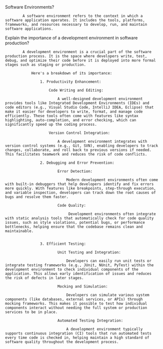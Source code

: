 Software Environments?
            
            A software environment refers to the context in which a software application operates. It includes the tools, platforms, frameworks, and resources necessary to develop, run, and maintain software applications.

Explain the importance of a development environment in software production?

            A development environment is a crucial part of the software production process. It is the space where developers write, test, debug, and optimize their code before it is deployed into more formal stages such as staging or production.

                Here's a breakdown of its importance:

                    1. Productivity Enhancement:

                        Code Writing and Editing:

                            A well-designed development environment provides tools like Integrated Development Environments (IDEs) and code editors (e.g., Visual Studio Code, IntelliJ IDEA, Eclipse) that make it easier for developers to write, format, and manage code efficiently. These tools often come with features like syntax highlighting, auto-completion, and error checking, which can significantly speed up the coding process.

                        Version Control Integration:

                            A development environment integrates with version control systems (e.g., Git, SVN), enabling developers to track changes, collaborate, and roll back to previous versions if needed. This facilitates teamwork and reduces the risk of code conflicts.

                    2. Debugging and Error Prevention:

                            Error Detection:
                            
                                Modern development environments often come with built-in debuggers that help developers identify and fix errors more quickly. With features like breakpoints, step-through execution, and variable inspection, developers can track down the root causes of bugs and resolve them faster.

                            Code Quality:

                                 Development environments often integrate with static analysis tools that automatically check for code quality issues, such as style violations, potential bugs, or performance bottlenecks, helping ensure that the codebase remains clean and maintainable.


                    3. Efficient Testing:

                            Unit Testing and Integration:

                                Developers can easily run unit tests or integrate testing frameworks (e.g., JUnit, NUnit, PyTest) within the development environment to check individual components of the application. This allows early identification of issues and reduces the risk of defects in later stages.

                            Mocking and Simulation:

                                Developers can simulate various system components (like databases, external services, or APIs) through mocking frameworks. This makes it possible to test how individual components interact without needing the full system or production services to be in place.

                            Automated Testing Integration:

                                A development environment typically supports continuous integration (CI) tools that run automated tests every time code is checked in, helping maintain a high standard of software quality throughout the development process.